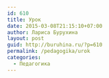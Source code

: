 ```yaml
---
id: 610
title: Урок
date: 2015-03-08T21:15:10+07:00
author: Лариса Бурухина
layout: post
guid: http://buruhina.ru/?p=610
permalink: /pedagogika/urok
categories:
  - Педагогика
---
```

